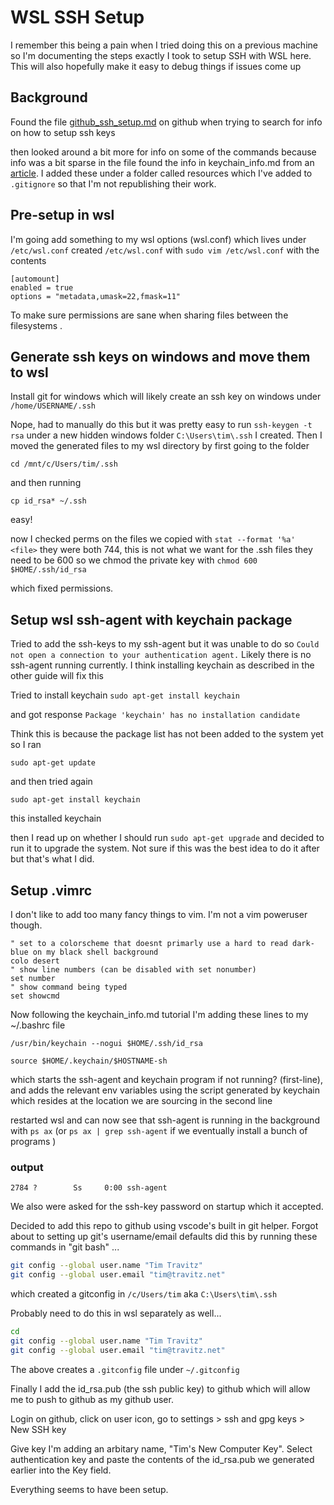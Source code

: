 # WSL SSH Setup

I remember this being a pain when I tried doing this on a previous machine so I'm documenting the steps exactly I took to setup SSH with WSL here. This will also hopefully make it easy to debug things if issues come up 

## Background
Found the file [github_ssh_setup.md](https://gist.github.com/JARVIS-AI/a20f38c88bee6b0d2fd5938b94bac438) on github when trying to search for info on how to setup ssh keys

then looked around a bit more for info on some of the commands because info was a bit sparse in the file
found the info in keychain_info.md from an [article](https://pscheit.medium.com/use-an-ssh-agent-in-wsl-with-your-ssh-setup-in-windows-10-41756755993e
). I added these under a folder called resources which I've added to `.gitignore` so that I'm not republishing their work.

## Pre-setup in wsl

I'm going add something to my wsl options (wsl.conf) which lives under `/etc/wsl.conf`
created `/etc/wsl.conf` with `sudo vim /etc/wsl.conf` with the contents

```
[automount]
enabled = true
options = "metadata,umask=22,fmask=11"
```
To make sure permissions are sane when sharing files between the filesystems .

## Generate ssh keys on windows and move them to wsl

Install git for windows which will likely create an ssh key on windows under 
`/home/USERNAME/.ssh`

Nope, had to manually do this but it was pretty easy to run `ssh-keygen -t rsa` under a new hidden windows folder `C:\Users\tim\.ssh` I created. Then I moved the generated files to my wsl directory by first going to the folder

```cd /mnt/c/Users/tim/.ssh```

and then running

```cp id_rsa* ~/.ssh```

easy!

now I checked perms on the files we copied with `stat --format '%a' <file>` they were both 744, this is not what we want for the .ssh files they need to be 600 so we chmod the private key with `chmod 600 $HOME/.ssh/id_rsa`

which fixed permissions.


## Setup wsl ssh-agent with keychain package

Tried to add the ssh-keys to my ssh-agent but it was unable to do so `Could not open a connection to your authentication agent.` Likely there is no ssh-agent running currently. I think installing keychain as described in the other guide will fix this

Tried to install keychain
```sudo apt-get install keychain```

and got response
```Package 'keychain' has no installation candidate```

Think this is because the package list has not been added to the system yet so I ran

```sudo apt-get update```


and then tried again

```sudo apt-get install keychain```

this installed keychain

then I read up on whether I should run ```sudo apt-get upgrade``` and decided to run it to upgrade the system. Not sure if this was the best idea to do it after but that's what I did.

## Setup .vimrc

I don't like to add too many fancy things to vim. I'm not a vim poweruser though.

``` vim
" set to a colorscheme that doesnt primarly use a hard to read dark-blue on my black shell background
colo desert
" show line numbers (can be disabled with set nonumber)
set number
" show command being typed
set showcmd
```

Now following the keychain_info.md tutorial I'm adding these lines to my ~/.bashrc file


```/usr/bin/keychain --nogui $HOME/.ssh/id_rsa```

```source $HOME/.keychain/$HOSTNAME-sh```

which starts the ssh-agent and keychain program if not running? (first-line), and adds the relevant env variables using the script generated by keychain which resides at the location we are sourcing in the second line

restarted wsl and can now see that ssh-agent is running in the background with `ps ax` (or `ps ax | grep ssh-agent` if we eventually install a bunch of programs )

### output

`2784 ?        Ss     0:00 ssh-agent`

We also were asked for the ssh-key password on startup which it accepted.

Decided to add this repo to github using vscode's built in git helper. Forgot about to setting up git's username/email defaults did this by running these commands in "git bash" ...

``` bash
git config --global user.name "Tim Travitz"
git config --global user.email "tim@travitz.net"
```

which created a gitconfig in `/c/Users/tim` aka `C:\Users\tim\.ssh`

Probably need to do this in wsl separately as well...

``` bash
cd
git config --global user.name "Tim Travitz"
git config --global user.email "tim@travitz.net"
```

The above creates a `.gitconfig` file under `~/.gitconfig`


Finally I add the id_rsa.pub (the ssh public key) to github which will allow me to push to github as my github user.

Login on github, click on user icon, go to settings > ssh and gpg keys > New SSH key 

Give key I'm adding an arbitary name, "Tim's New Computer Key". Select authentication key and paste the contents of the id_rsa.pub we generated earlier into the Key field.

Everything seems to have been setup.